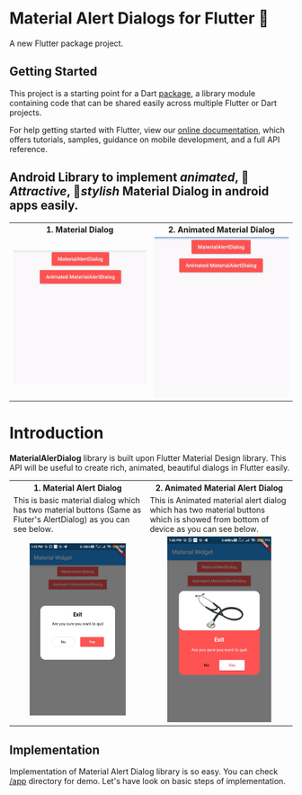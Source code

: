 # Material Alert Dialogs for Flutter 📱

A new Flutter package project.

## Getting Started

This project is a starting point for a Dart
[package](https://flutter.dev/developing-packages/),
a library module containing code that can be shared easily across
multiple Flutter or Dart projects.

For help getting started with Flutter, view our 
[online documentation](https://flutter.dev/docs), which offers tutorials, 
samples, guidance on mobile development, and a full API reference.

## Android Library to implement *animated*, 🥰 *Attractive*, 🎨*stylish* Material Dialog in android apps easily.

<table style="width:100%">
  <tr>
    <th><b>1. Material Dialog<b></b></th>
    <th>2. Animated Material Dialog</th> 
  </tr>
  <tr>
    <td><img src="gifs/alert.gif"/></td>
    <td><img src="gifs/animated.gif"/></td>
  </tr>
</table>

# Introduction

**MaterialAlerDialog** library is built upon Flutter Material Design library. This API will be useful to create rich, animated, beautiful dialogs in Flutter  easily. 

<table style="width:100%">
  <tr>
    <th><b>1. Material Alert Dialog<b></b></th>
    <th>2. Animated Material Alert Dialog</th>
  </tr>
  <tr>
    <td>This is basic material dialog which has two material buttons (Same as Fluter's AlertDialog) as you can see below.</td>
    <td>This is Animated material alert  dialog which has two material buttons which is showed from bottom of device as you can see below.</td> 
  </tr>
  <tr>
    <td align="center"><img src="gifs/alert.jpg" width="75%"/></td>
    <td align="center"><img src="gifs/animated.jpg" width="75%"/></td> 
  </tr>
</table>

## Implementation
Implementation of Material Alert Dialog library is so easy. You can check [/app](/app) directory for demo. Let's have look on basic steps of implementation.


